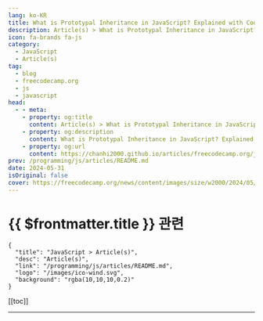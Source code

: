 ```yaml
---
lang: ko-KR
title: What is Prototypal Inheritance in JavaScript? Explained with Code Examples
description: Article(s) > What is Prototypal Inheritance in JavaScript? Explained with Code Examples
icon: fa-brands fa-js
category: 
  - JavaScript
  - Article(s)
tag: 
  - blog
  - freecodecamp.org
  - js
  - javascript
head:
  - - meta:
    - property: og:title
      content: Article(s) > What is Prototypal Inheritance in JavaScript? Explained with Code Examples
    - property: og:description
      content: What is Prototypal Inheritance in JavaScript? Explained with Code Examples
    - property: og:url
      content: https://chanhi2000.github.io/articles/freecodecamp.org/javascript-prototypal-inheritance.html
prev: /programming/js/articles/README.md
date: 2024-05-31
isOriginal: false
cover: https://freecodecamp.org/news/content/images/size/w2000/2024/05/gabriel-heinzer-g5jpH62pwes-unsplash.jpg
---
```


# {{ $frontmatter.title }} 관련

```component VPCard
{
  "title": "JavaScript > Article(s)",
  "desc": "Article(s)",
  "link": "/programming/js/articles/README.md",
  "logo": "/images/ico-wind.svg",
  "background": "rgba(10,10,10,0.2)"
}
```

[[toc]]

---

<SiteInfo
  name="What is Prototypal Inheritance in JavaScript? Explained with Code Examples"
  desc="Prototypal inheritance can feel like a complex concept shrouded in technical jargon. But fear not! This guide will break it down using clear, relatable examples that go beyond the typical textbook explanations.  We'll ditch the confusing terms and focus on real-world scenarios that you can easily understand. By the..."
  url="https://freecodecamp.org/news/javascript-prototypal-inheritance/"
  logo="https://cdn.freecodecamp.org/universal/favicons/favicon.ico"
  preview="https://freecodecamp.org/news/content/images/size/w2000/2024/05/gabriel-heinzer-g5jpH62pwes-unsplash.jpg"/>

<!-- TODO: 작성 -->

